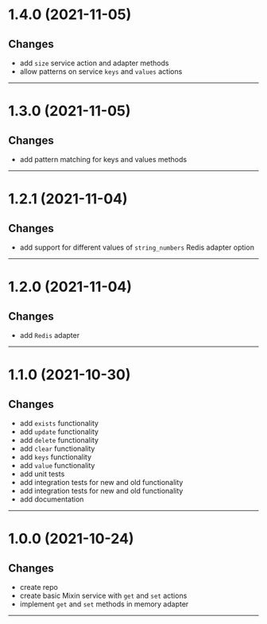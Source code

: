 <a name="1.4.0"></a>

# 1.4.0 (2021-11-05)

## Changes

- add `size` service action and adapter methods
- allow patterns on service `keys` and `values` actions

---

<a name="1.3.0"></a>

# 1.3.0 (2021-11-05)

## Changes

- add pattern matching for keys and values methods

---

<a name="1.2.1"></a>

# 1.2.1 (2021-11-04)

## Changes

- add support for different values of `string_numbers` Redis adapter option

---

<a name="1.2.0"></a>

# 1.2.0 (2021-11-04)

## Changes

- add `Redis` adapter

---

<a name="1.1.0"></a>

# 1.1.0 (2021-10-30)

## Changes

- add `exists` functionality
- add `update` functionality
- add `delete` functionality
- add `clear` functionality
- add `keys` functionality
- add `value` functionality
- add unit tests
- add integration tests for new and old functionality
- add integration tests for new and old functionality
- add documentation

---

<a name="1.0.0"></a>

# 1.0.0 (2021-10-24)

## Changes

- create repo
- create basic Mixin service with `get` and `set` actions
- implement `get` and `set` methods in memory adapter

---
